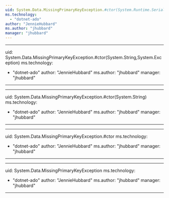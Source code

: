 ```yaml
---
uid: System.Data.MissingPrimaryKeyException.#ctor(System.Runtime.Serialization.SerializationInfo,System.Runtime.Serialization.StreamingContext)
ms.technology: 
  - "dotnet-ado"
author: "JennieHubbard"
ms.author: "jhubbard"
manager: "jhubbard"
---
```


---
uid: System.Data.MissingPrimaryKeyException.#ctor(System.String,System.Exception)
ms.technology: 
  - "dotnet-ado"
author: "JennieHubbard"
ms.author: "jhubbard"
manager: "jhubbard"
---

---
uid: System.Data.MissingPrimaryKeyException.#ctor(System.String)
ms.technology: 
  - "dotnet-ado"
author: "JennieHubbard"
ms.author: "jhubbard"
manager: "jhubbard"
---

---
uid: System.Data.MissingPrimaryKeyException.#ctor
ms.technology: 
  - "dotnet-ado"
author: "JennieHubbard"
ms.author: "jhubbard"
manager: "jhubbard"
---

---
uid: System.Data.MissingPrimaryKeyException
ms.technology: 
  - "dotnet-ado"
author: "JennieHubbard"
ms.author: "jhubbard"
manager: "jhubbard"
---
